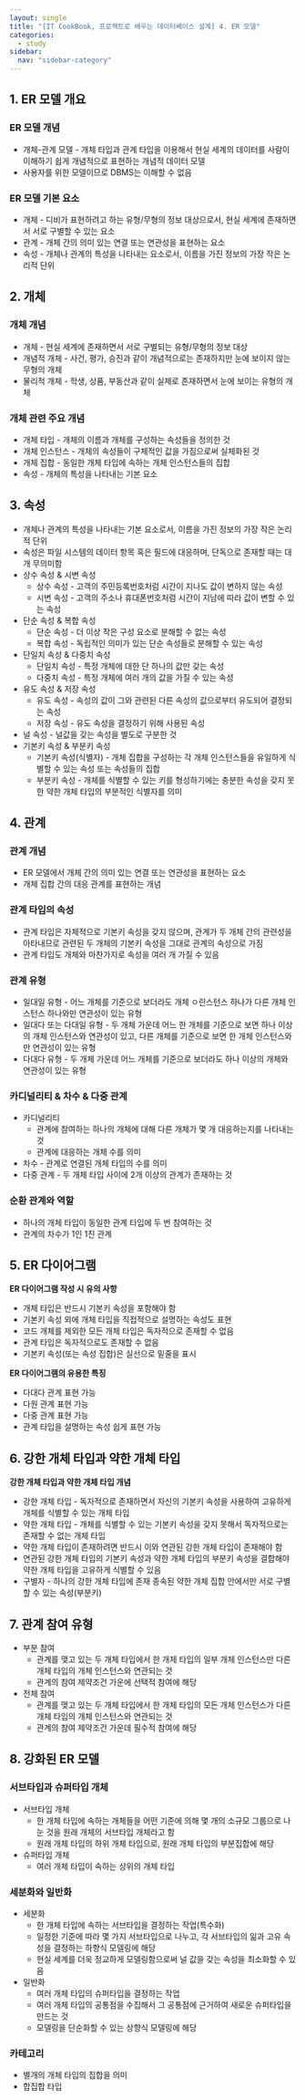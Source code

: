 ```yaml
---
layout: single
title: "[IT CookBook, 프로젝트로 배우는 데이터베이스 설계] 4. ER 모델"
categories:
  - study
sidebar:
  nav: "sidebar-category"
---
```


## 1. ER 모델 개요

### ER 모델 개념
- 개체-관계 모델 - 개체 타입과 관계 타입을 이용해서 현실 세계의 데이터를 사람이 이해하기 쉽게 개념적으로 표현하는 개념적 데이터 모델
- 사용자를 위한 모델이므로 DBMS는 이해할 수 없음

### ER 모델 기본 요소
- 개체 - 디비가 표현하려고 하는 유형/무형의 정보 대상으로서, 현실 세계에 존재하면서 서로 구별할 수 있는 요소
- 관계 - 개체 간의 의미 있는 연결 또는 연관성을 표현하는 요소
- 속성 - 개체나 관계의 특성을 나타내는 요소로서, 이름을 가진 정보의 가장 작은 논리적 단위


## 2. 개체

### 개체 개념
- 개체 - 현실 세계에 존재하면서 서로 구별되는 유형/무형의 정보 대상
- 개념적 개체 - 사건, 평가, 승진과 같이 개념적으로는 존재하지만 눈에 보이지 않는 무형의 개체
- 물리적 개체 - 학생, 상품, 부동산과 같이 실제로 존재하면서 눈에 보이는 유형의 개체

### 개체 관련 주요 개념
- 개체 타입 - 개체의 이름과 개체를 구성하는 속성들을 정의한 것
- 개체 인스턴스 - 개체의 속성들이 구체적인 값을 가짐으로써 실체화된 것
- 개체 집합 - 동일한 개체 타입에 속하는 개체 인스턴스들의 집합
- 속성 - 개체의 특성을 나타내는 기본 요소


## 3. 속성

- 개체나 관계의 특성을 나타내는 기본 요소로서, 이름을 가진 정보의 가장 작은 논리적 단위
- 속성은 파일 시스템의 데이터 항목 혹은 필드에 대응하며, 단독으로 존재할 때는 대개 무의미함
- 상수 속성 & 시변 속성
  - 상수 속성 - 고객의 주민등록번호처럼 시간이 지나도 값이 변하지 않는 속성
  - 시변 속성 - 고객의 주소나 휴대폰번호처럼 시간이 지남에 따라 값이 변할 수 있는 속성
- 단순 속성 & 복합 속성
  - 단순 속성 - 더 이상 작은 구성 요소로 분해할 수 없는 속성
  - 복합 속성 - 독립적인 의미가 있는 단순 속성들로 분해할 수 있는 속성
- 단일치 속성 & 다중치 속성
  - 단일치 속성 - 특정 개체에 대한 단 하나의 값만 갖는 속성
  - 다중치 속성 - 특정 개체에 여러 개의 값을 가질 수 있는 속성
- 유도 속성 & 저장 속성
  - 유도 속성 - 속성의 값이 그와 관련된 다른 속성의 값으로부터 유도되어 결정되는 속성
  - 저장 속성 - 유도 속성을 결정하기 위해 사용된 속성
- 널 속성 - 널값을 갖는 속성을 별도로 구분한 것
- 기본키 속성 & 부분키 속성
  - 기본키 속성(식별자) - 개체 집합을 구성하는 각 개체 인스턴스들을 유일하게 식별할 수 있는 속성 또는 속성들의 집합
  - 부분키 속성 - 개체를 식별할 수 있는 키를 형성하기에는 충분한 속성을 갖지 못한 약한 개체 타입의 부분적인 식별자를 의미


## 4. 관계

### 관계 개념
- ER 모델에서 개체 간의 의미 있는 연결 또는 연관성을 표현하는 요소
- 개체 집합 간의 대응 관계를 표현하는 개념

### 관계 타입의 속성
- 관계 타입은 자체적으로 기본키 속성을 갖지 않으며, 관계가 두 개체 간의 관련성을 아타내므로 관련된 두 개체의 기본키 속성을 그대로 관계의 속성으로 가짐
- 관계 타입도 개체와 마찬가지로 속성을 여러 개 가질 수 있음

### 관계 유형
- 일대일 유형 - 어느 개체를 기준으로 보더라도 개체 ㅇ린스턴스 하나가 다른 개체 인스턴스 하나와만 연관성이 있는 유형
- 일대다 또는 다대일 유형 - 두 개체 가운데 어느 한 개체를 기준으로 보면 하나 이상의 개체 인스턴스와 연관성이 있고, 다른 개체를 기준으로 보면 한 개체 인스턴스와만 연관성이 있는 유형
- 다대다 유형 - 두 개체 가운데 어느 개체를 기준으로 보더라도 하나 이상의 개체와 연관성이 있는 유형

### 카디널리티 & 차수 & 다중 관계
- 카디널리티
  - 관계에 참여하는 하나의 개체에 대해 다른 개체가 몇 개 대응하는지를 나타내는 것
  - 관계에 대응하는 개체 수를 의미 
- 차수 - 관계로 연결된 개체 타입의 수를 의미
- 다중 관계 - 두 개체 타입 사이에 2개 이상의 관계가 존재하는 것

### 순환 관계와 역할
- 하나의 개체 타입이 동일한 관계 타입에 두 번 참여하는 것
- 관계의 차수가 1인 1진 관계


## 5. ER 다이어그램

**ER 다이어그램 작성 시 유의 사항**
- 개체 타입은 반드시 기본키 속성을 포함해야 함
- 기본키 속성 외에 개체 타입을 직접적으로 설명하는 속성도 표현
- 코드 개체를 제외한 모든 개체 타입은 독자적으로 존재할 수 없음
- 관계 타입은 독자적으로도 존재할 수 없음
- 기본키 속성(또는 속성 집합)은 실선으로 밑줄을 표시

**ER 다이어그램의 유용한 특징**
- 다대다 관계 표현 가능
- 다원 관계 표현 가능
- 다중 관계 표현 가능
- 관계 타입을 설명하는 속성 쉽게 표현 가능


## 6. 강한 개체 타입과 약한 개체 타입

**강한 개체 타입과 약한 개체 타입 개념**
- 강한 개체 타입 - 독자적으로 존재하면서 자신의 기본키 속성을 사용하여 고유하게 개체를 식별할 수 있는 개체 타입
- 약한 개체 타입 - 개체를 식별할 수 있는 기본키 속성을 갖지 못해서 독자적으로는 존재할 수 없는 개체 타입
- 약한 개체 타입이 존재하려면 반드시 이와 연관된 강한 개체 타입이 존재해야 함
- 연관된 강한 개체 타입의 기본키 속성과 약한 개체 타입의 부분키 속성을 결합해야 약한 개체 타입을 고유하게 식별할 수 있음
- 구별자 - 하나의 강한 개체 타입에 존재 종속된 약한 개체 집합 안에서만 서로 구별할 수 있는 속성(부분키)


## 7. 관계 참여 유형

- 부분 참여
  - 관계를 맺고 있는 두 개체 타입에서 한 개체 타입의 일부 개체 인스턴스만 다른 개체 타입의 개체 인스턴스와 연관되는 것
  - 관계의 참여 제약조건 가운에 선택적 참여에 해당
- 전체 참여
  - 관계를 맺고 있는 두 개체 타입에서 한 개체 타입의 모든 개체 인스턴스가 다른 개체 타입의 개체 인스턴스와 연관되는 것
  - 관계의 참여 제약조건 가운데 필수적 참여에 해당


## 8. 강화된 ER 모델

### 서브타입과 슈퍼타입 개체
- 서브타입 개체 
  - 한 개체 타입에 속하는 개체들을 어떤 기준에 의해 몇 개의 소규모 그룹으로 나눈 것을 원래 개체의 서브타입 개체라고 함
  - 원래 개체 타입의 하위 개체 타입으로, 원래 개체 타입의 부분집합에 해당
- 슈퍼타입 개체
  - 여러 개체 타입이 속하는 상위의 개체 타입

### 세분화와 일반화
- 세분화 
  - 한 개체 타입에 속하는 서브타입을 결정하는 작업(특수화)
  - 일정한 기준에 따라 몇 가지 서브타입으로 나누고, 각 서브타입의 읾과 고유 속성을 결정하는 하향식 모델링에 해당
  - 현실 세계를 더욱 정교하게 모델링함으로써 널 값을 갖는 속성을 최소화할 수 있음
- 일반화 
  - 여러 개체 타입의 슈퍼타입을 결정하는 작업
  - 여러 개체 타입의 공통점을 수집해서 그 공통점에 근거하여 새로운 슈퍼타입을 만드는 것
  - 모델링을 단순화할 수 있는 상향식 모델링에 해당

### 카테고리
- 별개의 개체 타입의 집합을 의미
- 합집합 타입
